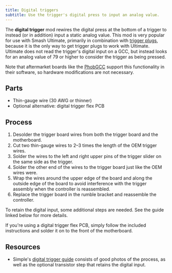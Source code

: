 ```yaml
---
title: Digital triggers
subtitle: Use the trigger's digital press to input an analog value.
---
```


The **digital trigger** mod rewires the digital press at the bottom of a trigger to instead (or in addition) input a static analog value. This mod is very popular for use with Smash Ultimate, primarily in combination with [trigger plugs](/triggers/mods/plugs), because it is the only way to get trigger plugs to work with Ultimate. Ultimate does not read the trigger's digital input on a GCC, but instead looks for an analog value of 79 or higher to consider the trigger as being pressed.

Note that aftermarket boards like the [PhobGCC](/boards#phobgcc) support this functionality in their software, so hardware modifications are not necessary.

## Parts

- Thin-gauge wire (30 AWG or thinner)
- Optional alternative: digital trigger flex PCB

## Process

1. Desolder the trigger board wires from both the trigger board and the motherboard.
2. Cut two thin-gauge wires to 2–3 times the length of the OEM trigger wires.
3. Solder the wires to the left and right upper pins of the trigger slider on the same side as the trigger.
4. Solder the other end of the wires to the trigger board just like the OEM wires were.
5. Wrap the wires around the upper edge of the board and along the outside edge of the board to avoid interference with the trigger assembly when the controller is reassembled.
6. Replace the trigger board in the rumble bracket and reassemble the controller.

To retain the digital input, some additional steps are needed. See the guide linked below for more details.

If you're using a digital trigger flex PCB, simply follow the included instructions and solder it on to the front of the motherboard.

## Resources

- Simple's [digital trigger guide](https://imgur.com/a/analog-press-on-digital-trigger-gcc-now-updated-with-transistor-mod-BNmDnVS) consists of good photos of the process, as well as the optional transistor step that retains the digital input.
